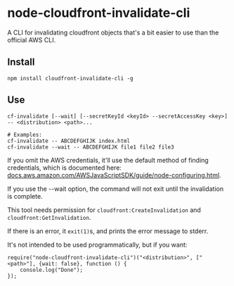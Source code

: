 # node-cloudfront-invalidate-cli
A CLI for invalidating cloudfront objects that's a bit easier to use than the
official AWS CLI.

## Install

    npm install cloudfront-invalidate-cli -g

## Use

    cf-invalidate [--wait] [--secretKeyId <keyId> --secretAccessKey <key>] -- <distribution> <path>...

    # Examples:
    cf-invalidate -- ABCDEFGHIJK index.html
    cf-invalidate --wait -- ABCDEFGHIJK file1 file2 file3

If you omit the AWS credentials, it'll use the default method of finding credentials,
which is documented here:
[docs.aws.amazon.com/AWSJavaScriptSDK/guide/node-configuring.html](http://docs.aws.amazon.com/AWSJavaScriptSDK/guide/node-configuring.html#Using_Profiles_with_the_SDK).

If you use the --wait option, the command will not exit until the invalidation is complete.

This tool needs permission for `cloudfront:CreateInvalidation` and `cloudfront:GetInvalidation`.

If there is an error, it `exit(1)`s, and prints the error message to stderr.

It's not intended to be used programmatically, but if you want:

    require("node-cloudfront-invalidate-cli")("<distribution>", ["<path>"], {wait: false}, function () {
        console.log("Done");
    });
